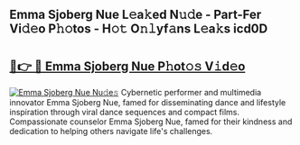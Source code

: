 ## Emma Sjoberg Nue L𝚎a𝚔ed N𝚞𝚍e - Part-Fer Vi𝚍𝚎o P𝚑𝚘tos - H𝚘𝚝 O𝚗𝚕yf𝚊ns L𝚎a𝚔s icd0D

# <h2><a href="http://kf9jhv.oniu.top/?m=Emma+Sjoberg+Nue">🔗👉 🔴 Emma Sjoberg Nue P𝚑ot𝚘𝚜 V𝚒d𝚎o</a></h2>

[![Emma Sjoberg Nue Nu𝚍e𝚜](https://i.imgur.com/0qMVB7G.gif)](http://kf9jhv.oniu.top/?m=Emma+Sjoberg+Nue)
Cybernetic performer and multimedia innovator Emma Sjoberg Nue, famed for disseminating dance and lifestyle inspiration through viral dance sequences and compact films. Compassionate counselor Emma Sjoberg Nue, famed for their kindness and dedication to helping others navigate life's challenges.  
